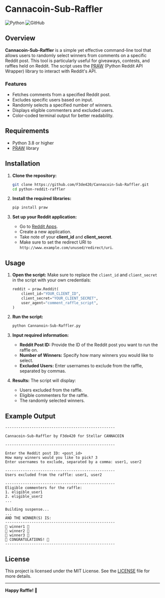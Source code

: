 # Cannacoin-Sub-Raffler

![Python](https://img.shields.io/badge/Python-3.8%2B-blue) ![GitHub](https://img.shields.io/badge/License-MIT-brightgreen)

## Overview

**Cannacoin-Sub-Raffler** is a simple yet effective command-line tool that allows users to randomly select winners from comments on a specific Reddit post. This tool is particularly useful for giveaways, contests, and raffles held on Reddit. The script uses the [PRAW](https://praw.readthedocs.io/en/latest/) (Python Reddit API Wrapper) library to interact with Reddit's API.

### Features

- Fetches comments from a specified Reddit post.
- Excludes specific users based on input.
- Randomly selects a specified number of winners.
- Displays eligible commenters and excluded users.
- Color-coded terminal output for better readability.

## Requirements

- Python 3.8 or higher
- [PRAW](https://praw.readthedocs.io/en/latest/) library

## Installation

1. **Clone the repository:**
   ```bash
   git clone https://github.com/F3de420/Cannacoin-Sub-Raffler.git
   cd python-reddit-raffler
   ```

2. **Install the required libraries:**
   ```bash
   pip install praw
   ```

3. **Set up your Reddit application:**
   - Go to [Reddit Apps](https://www.reddit.com/prefs/apps).
   - Create a new application.
   - Take note of your **client_id** and **client_secret**.
   - Make sure to set the redirect URI to `http://www.example.com/unused/redirect/uri`.

## Usage

1. **Open the script:**
   Make sure to replace the `client_id` and `client_secret` in the script with your own credentials:

   ```python
   reddit = praw.Reddit(
       client_id="YOUR_CLIENT_ID",
       client_secret="YOUR_CLIENT_SECRET",
       user_agent="comment_raffle_script",
   )
   ```

2. **Run the script:**
   ```bash
   python Cannanoin-Sub-Raffler.py
   ```

3. **Input required information:**
   - **Reddit Post ID:** Provide the ID of the Reddit post you want to run the raffle on.
   - **Number of Winners:** Specify how many winners you would like to select.
   - **Excluded Users:** Enter usernames to exclude from the raffle, separated by commas.

4. **Results:**
   The script will display:
   - Users excluded from the raffle.
   - Eligible commenters for the raffle.
   - The randomly selected winners.

## Example Output

```plaintext
--------------------------------------------------

Cannacoin-Sub-Raffler by F3de420 for Stellar CANNACOIN

--------------------------------------------------

Enter the Reddit post ID: <post_id>
How many winners would you like to pick? 3
Enter usernames to exclude, separated by a comma: user1, user2

--------------------------------------------------
Users excluded from the raffle: user1, user2

--------------------------------------------------
Eligible commenters for the raffle:
1. eligible_user1
2. eligible_user2
...

Building suspense... 
...
AND THE WINNER(S) IS:
--------------------------------------------------
🎉 winner1 🎉
🎉 winner2 🎉
🎉 winner3 🎉
🎊 CONGRATULATIONS! 🎊
--------------------------------------------------
```

## License

This project is licensed under the MIT License. See the [LICENSE](LICENSE) file for more details.

---

**Happy Raffle! 🎉**
